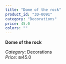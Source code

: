 ```yaml
---
title: "Dome of the rock"
product_id: "3D-0091"
category: "Decorations"
price: 45.0
colors: ""
---
```


**Dome of the rock**

*Category*: Decorations  
*Price*: ₪45.0


